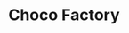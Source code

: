 ---
# Frontmatter: 遵循上面 config.ts 中定义的 schema
title: "Choco Factory"
description: ""
iframeSrc: "https://g2.igroutka.ru/games/23/0aJSAnXwHyEMfhVW/rvvASMiM/dae161e33a524a85af8ca53ea2f71865/"
thumbnail: "/new-images/choco-factory.jpg"
urlstr: "choco-factory"
score: "4.1/5  (915 votes)"
tags: ["casual"]
developer: ""
releaseDate: 2025-08-16
---